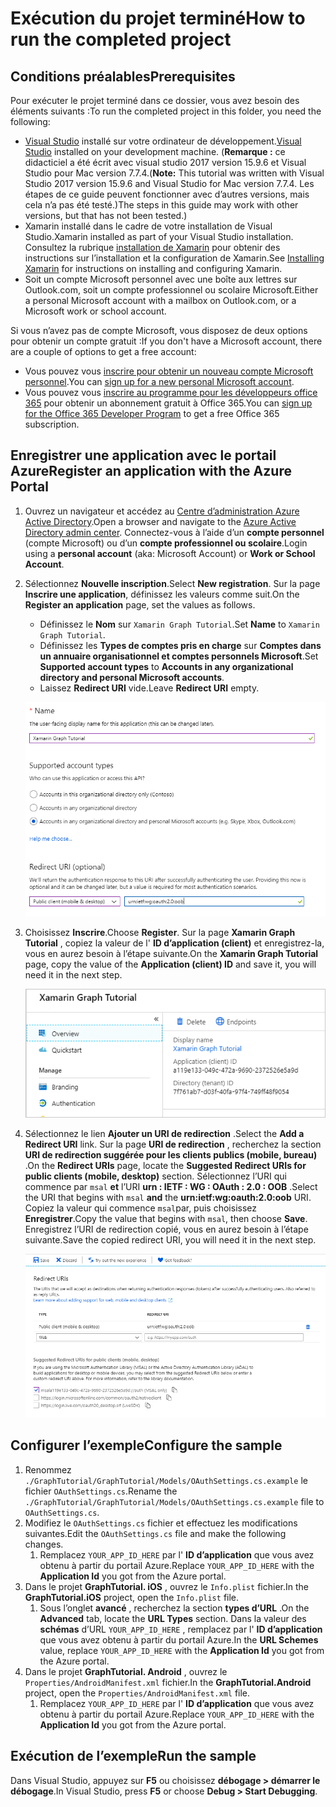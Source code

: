 # <a name="how-to-run-the-completed-project"></a><span data-ttu-id="18a3a-101">Exécution du projet terminé</span><span class="sxs-lookup"><span data-stu-id="18a3a-101">How to run the completed project</span></span>

## <a name="prerequisites"></a><span data-ttu-id="18a3a-102">Conditions préalables</span><span class="sxs-lookup"><span data-stu-id="18a3a-102">Prerequisites</span></span>

<span data-ttu-id="18a3a-103">Pour exécuter le projet terminé dans ce dossier, vous avez besoin des éléments suivants :</span><span class="sxs-lookup"><span data-stu-id="18a3a-103">To run the completed project in this folder, you need the following:</span></span>

- <span data-ttu-id="18a3a-104">[Visual Studio](https://visualstudio.microsoft.com/vs/) installé sur votre ordinateur de développement.</span><span class="sxs-lookup"><span data-stu-id="18a3a-104">[Visual Studio](https://visualstudio.microsoft.com/vs/) installed on your development machine.</span></span> <span data-ttu-id="18a3a-105">(**Remarque :** ce didacticiel a été écrit avec visual studio 2017 version 15.9.6 et Visual Studio pour Mac version 7.7.4.</span><span class="sxs-lookup"><span data-stu-id="18a3a-105">(**Note:** This tutorial was written with Visual Studio 2017 version 15.9.6 and Visual Studio for Mac version 7.7.4.</span></span> <span data-ttu-id="18a3a-106">Les étapes de ce guide peuvent fonctionner avec d’autres versions, mais cela n’a pas été testé.)</span><span class="sxs-lookup"><span data-stu-id="18a3a-106">The steps in this guide may work with other versions, but that has not been tested.)</span></span>
- <span data-ttu-id="18a3a-107">Xamarin installé dans le cadre de votre installation de Visual Studio.</span><span class="sxs-lookup"><span data-stu-id="18a3a-107">Xamarin installed as part of your Visual Studio installation.</span></span> <span data-ttu-id="18a3a-108">Consultez la rubrique [installation de Xamarin](https://docs.microsoft.com/xamarin/cross-platform/get-started/installation) pour obtenir des instructions sur l’installation et la configuration de Xamarin.</span><span class="sxs-lookup"><span data-stu-id="18a3a-108">See [Installing Xamarin](https://docs.microsoft.com/xamarin/cross-platform/get-started/installation) for instructions on installing and configuring Xamarin.</span></span>
- <span data-ttu-id="18a3a-109">Soit un compte Microsoft personnel avec une boîte aux lettres sur Outlook.com, soit un compte professionnel ou scolaire Microsoft.</span><span class="sxs-lookup"><span data-stu-id="18a3a-109">Either a personal Microsoft account with a mailbox on Outlook.com, or a Microsoft work or school account.</span></span>

<span data-ttu-id="18a3a-110">Si vous n’avez pas de compte Microsoft, vous disposez de deux options pour obtenir un compte gratuit :</span><span class="sxs-lookup"><span data-stu-id="18a3a-110">If you don't have a Microsoft account, there are a couple of options to get a free account:</span></span>

- <span data-ttu-id="18a3a-111">Vous pouvez vous [inscrire pour obtenir un nouveau compte Microsoft personnel](https://signup.live.com/signup?wa=wsignin1.0&rpsnv=12&ct=1454618383&rver=6.4.6456.0&wp=MBI_SSL_SHARED&wreply=https://mail.live.com/default.aspx&id=64855&cbcxt=mai&bk=1454618383&uiflavor=web&uaid=b213a65b4fdc484382b6622b3ecaa547&mkt=E-US&lc=1033&lic=1).</span><span class="sxs-lookup"><span data-stu-id="18a3a-111">You can [sign up for a new personal Microsoft account](https://signup.live.com/signup?wa=wsignin1.0&rpsnv=12&ct=1454618383&rver=6.4.6456.0&wp=MBI_SSL_SHARED&wreply=https://mail.live.com/default.aspx&id=64855&cbcxt=mai&bk=1454618383&uiflavor=web&uaid=b213a65b4fdc484382b6622b3ecaa547&mkt=E-US&lc=1033&lic=1).</span></span>
- <span data-ttu-id="18a3a-112">Vous pouvez vous [inscrire au programme pour les développeurs office 365](https://developer.microsoft.com/office/dev-program) pour obtenir un abonnement gratuit à Office 365.</span><span class="sxs-lookup"><span data-stu-id="18a3a-112">You can [sign up for the Office 365 Developer Program](https://developer.microsoft.com/office/dev-program) to get a free Office 365 subscription.</span></span>

## <a name="register-an-application-with-the-azure-portal"></a><span data-ttu-id="18a3a-113">Enregistrer une application avec le portail Azure</span><span class="sxs-lookup"><span data-stu-id="18a3a-113">Register an application with the Azure Portal</span></span>

1. <span data-ttu-id="18a3a-114">Ouvrez un navigateur et accédez au [Centre d’administration Azure Active Directory](https://aad.portal.azure.com).</span><span class="sxs-lookup"><span data-stu-id="18a3a-114">Open a browser and navigate to the [Azure Active Directory admin center](https://aad.portal.azure.com).</span></span> <span data-ttu-id="18a3a-115">Connectez-vous à l’aide d’un **compte personnel** (compte Microsoft) ou d’un **compte professionnel ou scolaire**.</span><span class="sxs-lookup"><span data-stu-id="18a3a-115">Login using a **personal account** (aka: Microsoft Account) or **Work or School Account**.</span></span>

1. <span data-ttu-id="18a3a-116">Sélectionnez **Nouvelle inscription**.</span><span class="sxs-lookup"><span data-stu-id="18a3a-116">Select **New registration**.</span></span> <span data-ttu-id="18a3a-117">Sur la page **Inscrire une application**, définissez les valeurs comme suit.</span><span class="sxs-lookup"><span data-stu-id="18a3a-117">On the **Register an application** page, set the values as follows.</span></span>

    - <span data-ttu-id="18a3a-118">Définissez le **Nom** sur `Xamarin Graph Tutorial`.</span><span class="sxs-lookup"><span data-stu-id="18a3a-118">Set **Name** to `Xamarin Graph Tutorial`.</span></span>
    - <span data-ttu-id="18a3a-119">Définissez les **Types de comptes pris en charge** sur **Comptes dans un annuaire organisationnel et comptes personnels Microsoft**.</span><span class="sxs-lookup"><span data-stu-id="18a3a-119">Set **Supported account types** to **Accounts in any organizational directory and personal Microsoft accounts**.</span></span>
    - <span data-ttu-id="18a3a-120">Laissez **Redirect URI** vide.</span><span class="sxs-lookup"><span data-stu-id="18a3a-120">Leave **Redirect URI** empty.</span></span>

    ![Capture d’écran de la page inscrire une application](../../tutorial/images/aad-register-an-app.png)

1. <span data-ttu-id="18a3a-122">Choisissez **Inscrire**.</span><span class="sxs-lookup"><span data-stu-id="18a3a-122">Choose **Register**.</span></span> <span data-ttu-id="18a3a-123">Sur la page **Xamarin Graph Tutorial** , copiez la valeur de l' **ID d’application (client)** et enregistrez-la, vous en aurez besoin à l’étape suivante.</span><span class="sxs-lookup"><span data-stu-id="18a3a-123">On the **Xamarin Graph Tutorial** page, copy the value of the **Application (client) ID** and save it, you will need it in the next step.</span></span>

    ![Capture d’écran de l’ID d’application de la nouvelle inscription de l’application](../../tutorial/images/aad-application-id.png)

1. <span data-ttu-id="18a3a-125">Sélectionnez le lien **Ajouter un URI de redirection** .</span><span class="sxs-lookup"><span data-stu-id="18a3a-125">Select the **Add a Redirect URI** link.</span></span> <span data-ttu-id="18a3a-126">Sur la page **URI de redirection** , recherchez la section **URI de redirection suggérée pour les clients publics (mobile, bureau)** .</span><span class="sxs-lookup"><span data-stu-id="18a3a-126">On the **Redirect URIs** page, locate the **Suggested Redirect URIs for public clients (mobile, desktop)** section.</span></span> <span data-ttu-id="18a3a-127">Sélectionnez l’URI qui commence par `msal` **et** l’URI **urn : IETF : WG : OAuth : 2.0 : OOB** .</span><span class="sxs-lookup"><span data-stu-id="18a3a-127">Select the URI that begins with `msal` **and** the **urn:ietf:wg:oauth:2.0:oob** URI.</span></span> <span data-ttu-id="18a3a-128">Copiez la valeur qui commence `msal`par, puis choisissez **Enregistrer**.</span><span class="sxs-lookup"><span data-stu-id="18a3a-128">Copy the value that begins with `msal`, then choose **Save**.</span></span> <span data-ttu-id="18a3a-129">Enregistrez l’URI de redirection copié, vous en aurez besoin à l’étape suivante.</span><span class="sxs-lookup"><span data-stu-id="18a3a-129">Save the copied redirect URI, you will need it in the next step.</span></span>

    ![Capture d’écran de la page des URI de redirection](../../tutorial/images/aad-redirect-uris.png)

## <a name="configure-the-sample"></a><span data-ttu-id="18a3a-131">Configurer l’exemple</span><span class="sxs-lookup"><span data-stu-id="18a3a-131">Configure the sample</span></span>

1. <span data-ttu-id="18a3a-132">Renommez `./GraphTutorial/GraphTutorial/Models/OAuthSettings.cs.example` le fichier `OAuthSettings.cs`.</span><span class="sxs-lookup"><span data-stu-id="18a3a-132">Rename the `./GraphTutorial/GraphTutorial/Models/OAuthSettings.cs.example` file to `OAuthSettings.cs`.</span></span>
1. <span data-ttu-id="18a3a-133">Modifiez le `OAuthSettings.cs` fichier et effectuez les modifications suivantes.</span><span class="sxs-lookup"><span data-stu-id="18a3a-133">Edit the `OAuthSettings.cs` file and make the following changes.</span></span>
    1. <span data-ttu-id="18a3a-134">Remplacez `YOUR_APP_ID_HERE` par l' **ID d’application** que vous avez obtenu à partir du portail Azure.</span><span class="sxs-lookup"><span data-stu-id="18a3a-134">Replace `YOUR_APP_ID_HERE` with the **Application Id** you got from the Azure portal.</span></span>
1. <span data-ttu-id="18a3a-135">Dans le projet **GraphTutorial. iOS** , ouvrez le `Info.plist` fichier.</span><span class="sxs-lookup"><span data-stu-id="18a3a-135">In the **GraphTutorial.iOS** project, open the `Info.plist` file.</span></span>
    1. <span data-ttu-id="18a3a-136">Sous l’onglet **avancé** , recherchez la section **types d’URL** .</span><span class="sxs-lookup"><span data-stu-id="18a3a-136">On the **Advanced** tab, locate the **URL Types** section.</span></span> <span data-ttu-id="18a3a-137">Dans la valeur des **schémas** d’URL `YOUR_APP_ID_HERE` , remplacez par l' **ID d’application** que vous avez obtenu à partir du portail Azure.</span><span class="sxs-lookup"><span data-stu-id="18a3a-137">In the **URL Schemes** value, replace `YOUR_APP_ID_HERE` with the **Application Id** you got from the Azure portal.</span></span>
1. <span data-ttu-id="18a3a-138">Dans le projet **GraphTutorial. Android** , ouvrez le `Properties/AndroidManifest.xml` fichier.</span><span class="sxs-lookup"><span data-stu-id="18a3a-138">In the **GraphTutorial.Android** project, open the `Properties/AndroidManifest.xml` file.</span></span>
    1. <span data-ttu-id="18a3a-139">Remplacez `YOUR_APP_ID_HERE` par l' **ID d’application** que vous avez obtenu à partir du portail Azure.</span><span class="sxs-lookup"><span data-stu-id="18a3a-139">Replace `YOUR_APP_ID_HERE` with the **Application Id** you got from the Azure portal.</span></span>

## <a name="run-the-sample"></a><span data-ttu-id="18a3a-140">Exécution de l’exemple</span><span class="sxs-lookup"><span data-stu-id="18a3a-140">Run the sample</span></span>

<span data-ttu-id="18a3a-141">Dans Visual Studio, appuyez sur **F5** ou choisissez **débogage > démarrer le débogage**.</span><span class="sxs-lookup"><span data-stu-id="18a3a-141">In Visual Studio, press **F5** or choose **Debug > Start Debugging**.</span></span>
